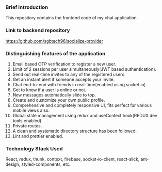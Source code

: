 ### Brief introduction

This repository contains the frontend code of my chat application.

### Link to backend repository
https://github.com/sgbtech96/socialize-provider

### Distinguishing features of the application
1) Email based OTP verification to register a new user.
2) Limit of 2 sessions per user simultaneously(JWT based authentication).
3) Send out real-time invites to any of the registered users.
4) Get an instant alert if someone accepts your invite.
5) Chat end-to-end with friends in real-time(enabled using socket.io).
6) Get to know if a user is online or not.
7) New messages automatically slide to top.
8) Create and customize your own public profile.
9) Comprehensive and completely responsive UI, fits perfect for various mobile views also.
10) Global state management using redux and useContext hook(REDUX dev tools enabled).
11) Private routes.
12) A clean and systematic directory structure has been followed.
13) Lint and prettier enabled.

### Technology Stack Used
React, redux, thunk, context, firebase, socket-io-client, react-slick, ant-design, styled-components, etc.

